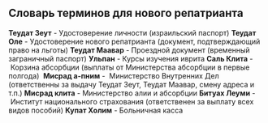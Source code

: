 ## Словарь терминов для нового репатрианта

**Теудат Зеут** - Удостоверение личности (израильский паспорт)
**Теудат Оле** - Удостоверение нового репатрианта (документ, подтверждающий право на льготы)
**Теудат Маавар** - Проездной документ (временный заграничный паспорт)
**Ульпан** - Курсы изучения иврита
**Саль Клита** - Корзина абсорбции (выплаты от Министерства абсорбции в первые полгода) 
**Мисрад а-пним** -  Министерство Внутренних Дел (ответственны за выдачу Теудат Зеут, Теудат Маавар, смену адреса и т.п.)
**Мисрад клита** - Министерство алии и абсорбции
**Битуах Леуми** - Институт национального страхования (ответственен за выплату всех видов пособий)
**Купат Холим** - Больничная касса